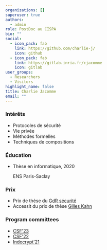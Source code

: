 ```yaml
---
organizations: []
superuser: true
authors:
  - admin
role: PostDoc au CISPA
bio: ""
social:
  - icon_pack: fab
    link: https://github.com/charlie-j/
    icon: github
  - icon_pack: fab
    link: https://gitlab.inria.fr/cjacomme
    icon: gitlab
user_groups:
  - Researchers
  - Visitors
highlight_name: false
title: Charlie Jacomme
email: ""
---
```

<div class="row">      
      <div class="col-md-5">
        <h3>Intérêts</h3>
        <ul class="ul-interests">          
          <li>Protocoles de sécurité</li>          
          <li>Vie privée</li>          
          <li>Méthodes formelles</li>          
          <li>Techniques de compositions</li>          
        </ul>
      </div>
      <div class="col-md-7">
        <h3>Éducation</h3>
        <ul class="ul-edu fa-ul">          
          <li>
            <i class="fa-li fas fa-graduation-cap"></i>
            <div class="description">
              <p class="course">Thèse en informatique, 2020</p>
              <p class="institution">ENS Paris-Saclay</p>
            </div>
          </li>          
        </ul>
      </div>
      <div class="col-md-5">
        <h3>Prix</h3>
        <ul class="ul-interests">          
          <li> Prix de thèse du <a href="https://gdr-securite.irisa.fr/prix-de-these/">GdR sécurité</a> </li>          
          <li> Accessit du prix de thèse <a href="https://www.societe-informatique-de-france.fr/2022/01/recherche-prix-de-these-gilles-kahn-laureats-2021/">Gilles Kahn</a></li>          
        </ul>
      </div>
      <div class="col-md-5">
        <h3>Program committees</h3>
        <ul class="ul-interests">          
           <li> <a href="https://www.ieee-security.org/TC/CSF2023/cfp.html">CSF'23</a> </li>      
          <li> <a href="https://www.ieee-security.org/TC/CSF2022/cfp.html">CSF'22</a> </li>                    <li> <a href="https://indocrypt2021.lnmiit.ac.in/committees_pc.html">Indocrypt'21</a> </li>
        </ul>
      </div>
    </div>	
</div>
